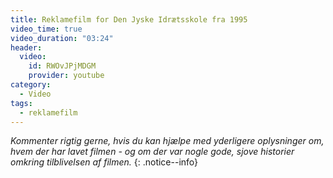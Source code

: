 ```yaml
---
title: Reklamefilm for Den Jyske Idrætsskole fra 1995
video_time: true
video_duration: "03:24"
header:
  video:
    id: RWOvJPjMDGM
    provider: youtube
category:
  - Video
tags:
  - reklamefilm
---
```


_Kommenter rigtig gerne, hvis du kan hjælpe med yderligere oplysninger om, hvem der har lavet filmen - og om der var nogle gode, sjove historier omkring tilblivelsen af filmen._
{: .notice--info}
